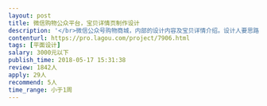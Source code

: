 ```yaml
---                
layout: post       
title: 微信购物公众平台，宝贝详情页制作设计           
description: '</br>微信公众号购物商城，内部的设计内容及宝贝详情介绍。设计人要思路清晰，有创意，速度快</br>'     
contenturl: https://pro.lagou.com/project/7906.html      
tags: [平面设计]            
salary: 3000元以下          
publish_time: 2018-05-17 15:31:38         
review: 1842人                   
apply: 29人                   
recommend: 5人                   
time_range: 小于1周              
---                 
```

